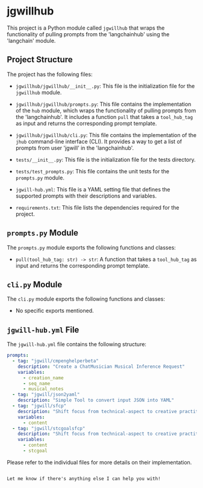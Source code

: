 # jgwillhub

This project is a Python module called `jgwillhub` that wraps the functionality of pulling prompts from the 'langchainhub' using the 'langchain' module.

## Project Structure

The project has the following files:

- `jgwillhub/jgwillhub/__init__.py`: This file is the initialization file for the `jgwillhub` module.

- `jgwillhub/jgwillhub/prompts.py`: This file contains the implementation of the `hub` module, which wraps the functionality of pulling prompts from the 'langchainhub'. It includes a function `pull` that takes a `tool_hub_tag` as input and returns the corresponding prompt template.

- `jgwillhub/jgwillhub/cli.py`: This file contains the implementation of the `jhub` command-line interface (CLI). It provides a way to get a list of prompts from user 'jgwill' in the 'langchainhub'.

- `tests/__init__.py`: This file is the initialization file for the tests directory.

- `tests/test_prompts.py`: This file contains the unit tests for the `prompts.py` module.

- `jgwill-hub.yml`: This file is a YAML setting file that defines the supported prompts with their descriptions and variables.

- `requirements.txt`: This file lists the dependencies required for the project.

## `prompts.py` Module

The `prompts.py` module exports the following functions and classes:

- `pull(tool_hub_tag: str) -> str`: A function that takes a `tool_hub_tag` as input and returns the corresponding prompt template.

## `cli.py` Module

The `cli.py` module exports the following functions and classes:

- No specific exports mentioned.

## `jgwill-hub.yml` File

The `jgwill-hub.yml` file contains the following structure:

```yaml
prompts:
  - tag: "jgwill/cmpenghelperbeta"
    description: "Create a ChatMusician Musical Inference Request"
    variables:
      - creation_name
      - seq_name
      - musical_notes
  - tag: "jgwill/json2yaml"
    description: "Simple Tool to convert input JSON into YAML"
  - tag: "jgwill/sfcp"
    description: "Shift focus from technical-aspect to creative practitionner perspective"
    variables:
      - content
  - tag: "jgwill/stcgoalsfcp"
    description: "Shift focus from technical-aspect to creative practitionner perspective with a structured user goal in the inputs"
    variables:
      - content
      - stcgoal
```

Please refer to the individual files for more details on their implementation.
```

Let me know if there's anything else I can help you with!